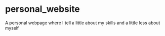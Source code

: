 # personal_website
A personal webpage where I tell a little about my skills and a little less about myself

